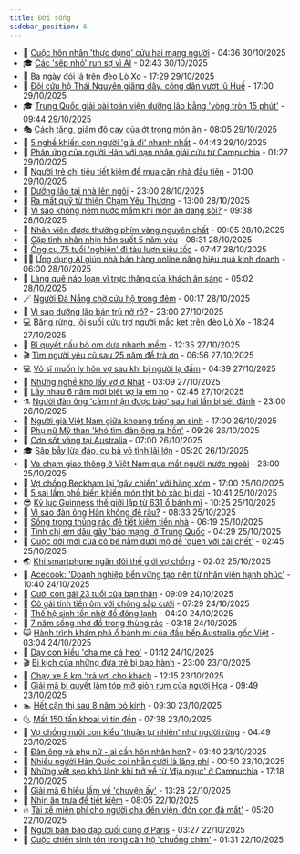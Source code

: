 ```yaml
---
title: Đời sống
sidebar_position: 6
---
```


<!-- vnexpress-doi-song:START -->
- 🚀 [Cuộc hôn nhân &#39;thực dụng&#39; cứu hai mạng người](https://vnexpress.net/cuoc-hon-nhan-thuc-dung-cuu-hai-mang-nguoi-4957606.html) - 04:36 30/10/2025
- 🎓 [Các &#39;sếp nhỏ&#39; run sợ vì AI](https://vnexpress.net/cac-sep-nho-run-so-vi-ai-4957577.html) - 02:43 30/10/2025
- 🚦 [Ba ngày đói lả trên đèo Lò Xo](https://vnexpress.net/ba-ngay-doi-la-tren-deo-lo-xo-4957500.html) - 17:29 29/10/2025
- 🦣 [Đội cứu hộ Thái Nguyên giăng dây, cõng dân vượt lũ Huế](https://vnexpress.net/doi-cuu-ho-thai-nguyen-giang-day-cong-dan-vuot-lu-hue-4957535.html) - 17:00 29/10/2025
- 🎓 [Trung Quốc giải bài toán viện dưỡng lão bằng &#39;vòng tròn 15 phút&#39;](https://vnexpress.net/trung-quoc-giai-bai-toan-vien-duong-lao-bang-vong-tron-15-phut-4942681.html) - 09:44 29/10/2025
- 🎭 [Cách tăng, giảm độ cay của ớt trong món ăn](https://vnexpress.net/cach-tang-giam-do-cay-cua-ot-trong-mon-an-4957370.html) - 08:05 29/10/2025
- 🦅 [5 nghề khiến con người &#39;già đi&#39; nhanh nhất](https://vnexpress.net/5-nghe-khien-con-nguoi-gia-di-nhanh-nhat-4957306.html) - 04:43 29/10/2025
- 🎃 [Phản ứng của người Hàn với nạn nhân giải cứu từ Campuchia](https://vnexpress.net/phan-ung-cua-nguoi-han-voi-nan-nhan-giai-cuu-tu-campuchia-4956986.html) - 01:27 29/10/2025
- 💪 [Người trẻ chi tiêu tiết kiệm để mua căn nhà đầu tiên](https://vnexpress.net/nguoi-tre-chi-tieu-tiet-kiem-de-mua-can-nha-dau-tien-4956607.html) - 01:00 29/10/2025
- 🐻 [Dưỡng lão tại nhà lên ngôi](https://vnexpress.net/duong-lao-tai-nha-len-ngoi-4942761.html) - 23:00 28/10/2025
- 🧠 [Ra mắt quỹ từ thiện Chạm Yêu Thương](https://vnexpress.net/ra-mat-quy-tu-thien-cham-yeu-thuong-4956989.html) - 13:00 28/10/2025
- 🐘 [Vì sao không nêm nước mắm khi món ăn đang sôi?](https://vnexpress.net/vi-sao-khong-nem-nuoc-mam-khi-mon-an-dang-soi-4956890.html) - 09:38 28/10/2025
- 👹 [Nhân viên được thưởng phím vàng nguyên chất](https://vnexpress.net/nhan-vien-duoc-thuong-phim-vang-nguyen-chat-4956772.html) - 09:05 28/10/2025
- 💂 [Cặp tình nhân nhịn hôn suốt 5 năm yêu](https://vnexpress.net/cap-tinh-nhan-nhin-hon-suot-5-nam-yeu-4956132.html) - 08:31 28/10/2025
- 🦍 [Ông cụ 75 tuổi &#39;nghiện&#39; đi tàu lượn siêu tốc](https://vnexpress.net/ong-cu-75-tuoi-nghien-di-tau-luon-sieu-toc-4956669.html) - 07:47 28/10/2025
- 🧑‍🏫 [Ứng dụng AI giúp nhà bán hàng online nâng hiệu quả kinh doanh](https://vnexpress.net/ung-dung-ai-giup-nha-ban-hang-online-nang-hieu-qua-kinh-doanh-4956681.html) - 06:00 28/10/2025
- 🧰 [Làng quê náo loạn vì trực thăng của khách ăn sáng](https://vnexpress.net/lang-que-nao-loan-vi-truc-thang-cua-khach-an-sang-4956701.html) - 05:02 28/10/2025
- 🪄 [Người Đà Nẵng chờ cứu hộ trong đêm](https://vnexpress.net/nguoi-da-nang-cho-cuu-ho-trong-dem-4956531.html) - 00:17 28/10/2025
- 🐲 [Vì sao dưỡng lão bán trú nở rộ?](https://vnexpress.net/vi-sao-duong-lao-ban-tru-no-ro-4944464.html) - 23:00 27/10/2025
- 💻 [Băng rừng, lội suối cứu trợ người mắc kẹt trên đèo Lò Xo](https://vnexpress.net/bang-rung-loi-suoi-cuu-tro-nguoi-mac-ket-tren-deo-lo-xo-4956522.html) - 18:24 27/10/2025
- 🐘 [Bí quyết nấu bò om dưa nhanh mềm](https://vnexpress.net/doi-song-cooking-bi-quyet-nau-bo-om-dua-nhanh-mem-4956455.html) - 12:35 27/10/2025
- 🎬 [Tìm người yêu cũ sau 25 năm để trả ơn](https://vnexpress.net/tim-nguoi-yeu-cu-sau-25-nam-de-tra-on-4956237.html) - 06:56 27/10/2025
- 💻 [Võ sĩ muốn ly hôn vợ sau khi bị người lạ đấm](https://vnexpress.net/vo-si-muon-ly-hon-vo-sau-khi-bi-nguoi-la-dam-4956158.html) - 04:39 27/10/2025
- 🧰 [Những nghề khó lấy vợ ở Nhật](https://vnexpress.net/nhung-nghe-kho-lay-vo-o-nhat-4955254.html) - 03:09 27/10/2025
- 🫣 [Lấy nhau 6 năm mới biết vợ là em họ](https://vnexpress.net/lay-nhau-6-nam-moi-biet-vo-la-em-ho-4956114.html) - 02:45 27/10/2025
- ⚗️ [Người đàn ông &#39;cảm nhận được bão&#39; sau hai lần bị sét đánh](https://vnexpress.net/nguoi-dan-ong-cam-nhan-duoc-bao-sau-hai-lan-bi-set-danh-4955975.html) - 23:00 26/10/2025
- 🌊 [Người già Việt Nam giữa khoảng trống an sinh](https://vnexpress.net/nguoi-gia-viet-nam-giua-khoang-trong-an-sinh-4955027.html) - 17:00 26/10/2025
- 💃 [Phụ nữ Mỹ than &#39;khó tìm đàn ông ra hồn&#39;](https://vnexpress.net/phu-nu-my-than-kho-tim-dan-ong-ra-hon-4954116.html) - 09:26 26/10/2025
- 🦆 [Cơn sốt vàng tại Australia](https://vnexpress.net/con-sot-vang-tai-australia-4955893.html) - 07:00 26/10/2025
- 🎓 [Sập bẫy lừa đảo, cụ bà vô tình lãi lớn](https://vnexpress.net/sap-bay-lua-dao-cu-ba-vo-tinh-lai-lon-4955900.html) - 05:20 26/10/2025
- 💪 [Va chạm giao thông ở Việt Nam qua mắt người nước ngoài](https://vnexpress.net/va-cham-giao-thong-o-viet-nam-qua-mat-nguoi-nuoc-ngoai-4955029.html) - 23:00 25/10/2025
- 🤔 [Vợ chồng Beckham lại &#39;gây chiến&#39; với hàng xóm](https://vnexpress.net/vo-chong-beckham-lai-gay-chien-voi-hang-xom-4955745.html) - 17:00 25/10/2025
- 🧰 [5 sai lầm phổ biến khiến món thịt bò xào bị dai](https://vnexpress.net/5-sai-lam-pho-bien-khien-mon-thit-bo-xao-bi-dai-4955778.html) - 10:41 25/10/2025
- 😎 [Kỷ lục Guinness thế giới lập từ 631 ổ bánh mì](https://vnexpress.net/ky-luc-guinness-the-gioi-lap-tu-631-o-banh-mi-4955756.html) - 10:25 25/10/2025
- 🌮 [Vì sao đàn ông Hàn không để râu?](https://vnexpress.net/vi-sao-dan-ong-han-khong-de-rau-4955729.html) - 08:33 25/10/2025
- 🧠 [Sống trong thùng rác để tiết kiệm tiền nhà](https://vnexpress.net/song-trong-thung-rac-de-tiet-kiem-tien-nha-4955537.html) - 06:19 25/10/2025
- 🎡 [Tình chị em dâu gây &#39;bão mạng&#39; ở Trung Quốc](https://vnexpress.net/tinh-chi-em-dau-gay-bao-mang-o-trung-quoc-4955487.html) - 04:29 25/10/2025
- 🎡 [Cuộc đời mới của cô bé nằm dưới mộ để &#39;quen với cái chết&#39;](https://vnexpress.net/cuoc-doi-moi-cua-co-be-nam-duoi-mo-de-quen-voi-cai-chet-4955577.html) - 02:45 25/10/2025
- 🌏 [Khi smartphone ngăn đôi thế giới vợ chồng](https://vnexpress.net/khi-smartphone-ngan-doi-the-gioi-vo-chong-4953884.html) - 02:02 25/10/2025
- 🐻 [Acecook: &#39;Doanh nghiệp bền vững tạo nên từ nhân viên hạnh phúc&#39;](https://vnexpress.net/acecook-doanh-nghiep-ben-vung-tao-nen-tu-nhan-vien-hanh-phuc-4955473.html) - 10:40 24/10/2025
- 💂 [Cưới con gái 23 tuổi của bạn thân](https://vnexpress.net/cuoi-con-gai-23-tuoi-cua-ban-than-4955418.html) - 09:09 24/10/2025
- 🥸 [Cô gái tính tiền ôm với chồng sắp cưới](https://vnexpress.net/co-gai-tinh-tien-om-voi-chong-sap-cuoi-4955265.html) - 07:29 24/10/2025
- 🌋 [Thế hệ sinh tồn nhờ đồ đông lạnh](https://vnexpress.net/the-he-sinh-ton-nho-do-dong-lanh-4955218.html) - 04:20 24/10/2025
- 🦩 [7 năm sống nhờ đồ trong thùng rác](https://vnexpress.net/7-nam-song-nho-do-trong-thung-rac-4955242.html) - 03:18 24/10/2025
- 😺 [Hành trình khám phá ổ bánh mì của đầu bếp Australia gốc Việt](https://vnexpress.net/hanh-trinh-kham-pha-o-banh-mi-cua-dau-bep-australia-goc-viet-4953640.html) - 03:04 24/10/2025
- 🐻 [Dạy con kiểu &#39;cha mẹ cá heo&#39;](https://vnexpress.net/day-con-kieu-cha-me-ca-heo-4955152.html) - 01:12 24/10/2025
- 🎬 [Bi kịch của những đứa trẻ bị bạo hành](https://vnexpress.net/bi-kich-cua-nhung-dua-tre-bi-bao-hanh-4954100.html) - 23:00 23/10/2025
- 🎊 [Chạy xe 8 km &#39;trả vợ&#39; cho khách](https://vnexpress.net/chay-xe-8-km-tra-vo-cho-khach-4955050.html) - 12:15 23/10/2025
- 💄 [Giải mã bí quyết làm tóp mỡ giòn rụm của người Hoa](https://vnexpress.net/giai-ma-bi-quyet-lam-top-mo-gion-rum-cua-nguoi-hoa-4955037.html) - 09:49 23/10/2025
- 🏊 [Hết cận thị sau 8 năm bỏ kính](https://vnexpress.net/het-can-thi-sau-8-nam-bo-kinh-4954997.html) - 09:30 23/10/2025
- 🌜 [Mất 150 tấn khoai vì tin đồn](https://vnexpress.net/mat-150-tan-khoai-vi-tin-don-4954912.html) - 07:38 23/10/2025
- 🤡 [Vợ chồng nuôi con kiểu &#39;thuận tự nhiên&#39; như người rừng](https://vnexpress.net/vo-chong-nuoi-con-kieu-thuan-tu-nhien-nhu-nguoi-rung-4954847.html) - 04:49 23/10/2025
- 🥰 [Đàn ông và phụ nữ - ai cần hôn nhân hơn?](https://vnexpress.net/dan-ong-va-phu-nu-ai-can-hon-nhan-hon-4954183.html) - 03:40 23/10/2025
- 🦍 [Nhiều người Hàn Quốc coi nhẫn cưới là lãng phí](https://vnexpress.net/nhieu-nguoi-han-quoc-coi-nhan-cuoi-la-lang-phi-4954010.html) - 00:50 23/10/2025
- 🫣 [Những vết sẹo khó lành khi trở về từ &#39;địa ngục&#39; ở Campuchia](https://vnexpress.net/nhung-vet-seo-kho-lanh-khi-tro-ve-tu-dia-nguc-o-campuchia-4954578.html) - 17:18 22/10/2025
- 🚦 [Giải mã 6 hiểu lầm về &#39;chuyện ấy&#39;](https://vnexpress.net/giai-ma-6-hieu-lam-ve-chuyen-ay-4947495.html) - 13:28 22/10/2025
- 🐘 [Nhịn ăn trưa để tiết kiệm](https://vnexpress.net/nhin-an-trua-de-tiet-kiem-4954461.html) - 08:05 22/10/2025
- 🔥 [Tài xế miễn phí cho người cha đến viện &#39;đón con đã mất&#39;](https://vnexpress.net/tai-xe-mien-phi-cho-nguoi-cha-den-vien-don-con-da-mat-4954372.html) - 05:20 22/10/2025
- 🎃 [Người bán báo dạo cuối cùng ở Paris](https://vnexpress.net/nguoi-ban-bao-dao-cuoi-cung-o-paris-4954319.html) - 03:27 22/10/2025
- 🥳 [Cuộc chiến sinh tồn trong căn hộ &#39;chuồng chim&#39;](https://vnexpress.net/cuoc-chien-sinh-ton-trong-can-ho-chuong-chim-4954185.html) - 01:31 22/10/2025<!-- vnexpress-doi-song:END -->
